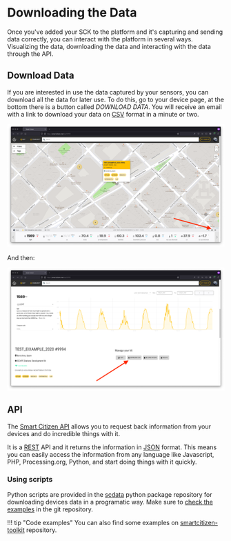 # Downloading the Data

Once you've added your SCK to the platform and it's capturing and sending data correctly, you can interact with the platform in several ways. Visualizing the data, downloading the data and interacting with the data through the API.

## Download Data

If you are interested in use the data captured by your sensors, you can download all the data for later use. To do this, go to your device page, at the bottom there is a button called *DOWNLOAD DATA*. You will receive an email with a link to download your data on <a href="https://en.wikipedia.org/wiki/Comma-separated_values" target="_blank">CSV</a> format in a minute or two.

![](/assets/images/kit-detail.png)

And then:

![](/assets/images/csv-download.png)

## API

The <a href="http://developer.smartcitizen.me/" target="_blank">Smart Citizen API</a> allows you to request back information from your devices and do incredible things with it.

It is a <a href="https://en.wikipedia.org/wiki/Representational_state_transfer" target="_blank">REST</a> API and it returns the information in <a href="https://en.wikipedia.org/wiki/Json" target="_blank">JSON</a> format. This means you can easily access the information from any language like Javascript, PHP, Processing.org, Python, and start doing things with it quickly.

### Using scripts

Python scripts are provided in the [scdata](https://pypi.org/project/scdata/) python package repository for downloading devices data in a programatic way. Make sure to [check the examples](https://github.com/fablabbcn/smartcitizen-data/tree/master/examples) in the git repository.

!!! tip "Code examples"
	You can also find some examples on [smartcitizen-toolkit](https://github.com/fablabbcn/smartcitizen-toolkit) repository.